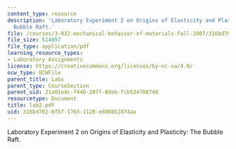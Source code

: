 ```yaml
---
content_type: resource
description: 'Laboratory Experiment 2 on Origins of Elasticity and Plasticity: The
  Bubble Raft.'
file: /courses/3-032-mechanical-behavior-of-materials-fall-2007/316bd7026fb717651120e800861874aa_lab2.pdf
file_size: 514057
file_type: application/pdf
learning_resource_types:
- Laboratory Assignments
license: https://creativecommons.org/licenses/by-nc-sa/4.0/
ocw_type: OCWFile
parent_title: Labs
parent_type: CourseSection
parent_uid: 21a01e4c-f446-207f-8deb-fcb534708748
resourcetype: Document
title: lab2.pdf
uid: 316bd702-6fb7-1765-1120-e800861874aa
---
```

Laboratory Experiment 2 on Origins of Elasticity and Plasticity: The Bubble Raft.
